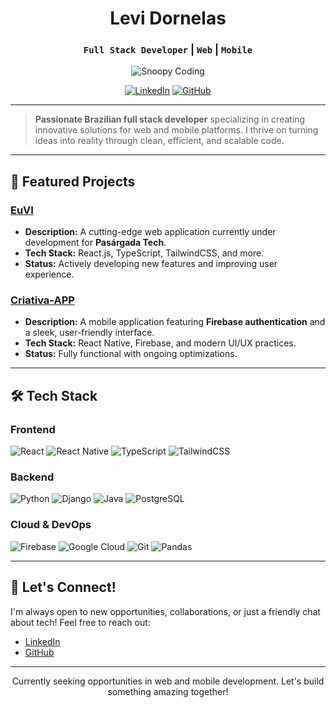 <div align="center">
  
  # Levi Dornelas
  ### `Full Stack Developer` | `Web` | `Mobile`

  ![Snoopy Coding](https://i.pinimg.com/736x/d9/4c/3f/d94c3fbab825e4b6ba9207fb527288b9.jpg) <!-- Replace with a direct link to a Snoopy image -->

  [![LinkedIn](https://img.shields.io/badge/LinkedIn-Connect-blue?style=for-the-badge&logo=linkedin)](https://linkedin.com/in/levi-dornelas-1834592b7)
  [![GitHub](https://img.shields.io/badge/GitHub-Follow-black?style=for-the-badge&logo=github)](https://github.com/levidornelas)

</div>

---

> **Passionate Brazilian full stack developer** specializing in creating innovative solutions for web and mobile platforms. I thrive on turning ideas into reality through clean, efficient, and scalable code.

---

## 🚀 Featured Projects

### **[EuVI](https://github.com/levidornelas/euvi-reactjs)**
- **Description:** A cutting-edge web application currently under development for **Pasárgada Tech**.
- **Tech Stack:** React.js, TypeScript, TailwindCSS, and more.
- **Status:** Actively developing new features and improving user experience.

### **[Criativa-APP](https://github.com/levidornelas/criativa_front)**
- **Description:** A mobile application featuring **Firebase authentication** and a sleek, user-friendly interface.
- **Tech Stack:** React Native, Firebase, and modern UI/UX practices.
- **Status:** Fully functional with ongoing optimizations.

---

## 🛠️ Tech Stack

### **Frontend**
![React](https://img.shields.io/badge/React-20232A?style=for-the-badge&logo=react)
![React Native](https://img.shields.io/badge/React_Native-20232A?style=for-the-badge&logo=react)
![TypeScript](https://img.shields.io/badge/TypeScript-007ACC?style=for-the-badge&logo=typescript)
![TailwindCSS](https://img.shields.io/badge/Tailwind_CSS-38B2AC?style=for-the-badge&logo=tailwind-css)

### **Backend**
![Python](https://img.shields.io/badge/Python-3776AB?style=for-the-badge&logo=python)
![Django](https://img.shields.io/badge/Django-092E20?style=for-the-badge&logo=django)
![Java](https://img.shields.io/badge/Java-ED8B00?style=for-the-badge&logo=java)
![PostgreSQL](https://img.shields.io/badge/PostgreSQL-316192?style=for-the-badge&logo=postgresql)

### **Cloud & DevOps**
![Firebase](https://img.shields.io/badge/Firebase-FFCA28?style=for-the-badge&logo=firebase)
![Google Cloud](https://img.shields.io/badge/Google_Cloud-4285F4?style=for-the-badge&logo=google-cloud)
![Git](https://img.shields.io/badge/Git-F05032?style=for-the-badge&logo=git)
![Pandas](https://img.shields.io/badge/Pandas-150458?style=for-the-badge&logo=pandas)

---

## 🌟 Let's Connect!

I'm always open to new opportunities, collaborations, or just a friendly chat about tech! Feel free to reach out:

- [LinkedIn](https://linkedin.com/in/levi-dornelas-1834592b7)
- [GitHub](https://github.com/levidornelas)

---

<div align="center">
   Currently seeking opportunities in web and mobile development. Let's build something amazing together! 
</div>
